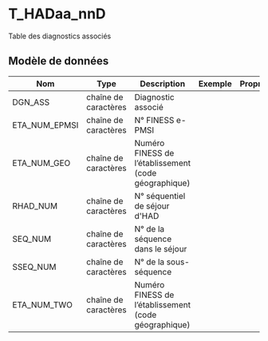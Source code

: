 # T_HADaa_nnD

Table des diagnostics associés


## Modèle de données

|Nom|Type|Description|Exemple|Propriétés|
|-|-|-|-|-|
|DGN_ASS|chaîne de caractères|Diagnostic associé|||
|ETA_NUM_EPMSI|chaîne de caractères|N° FINESS e-PMSI|||
|ETA_NUM_GEO|chaîne de caractères|Numéro FINESS de l’établissement (code géographique)|||
|RHAD_NUM|chaîne de caractères|N° séquentiel de séjour d'HAD|||
|SEQ_NUM|chaîne de caractères|N° de la séquence dans le séjour|||
|SSEQ_NUM|chaîne de caractères|N° de la sous-séquence|||
|ETA_NUM_TWO|chaîne de caractères|Numéro FINESS de l’établissement (code géographique)|||
